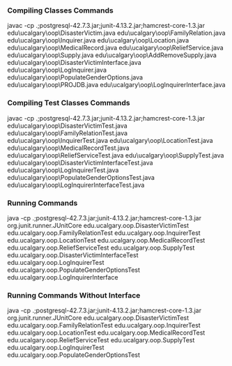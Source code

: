 ### Compiling Classes Commands
javac -cp .;postgresql-42.7.3.jar;junit-4.13.2.jar;hamcrest-core-1.3.jar edu\ucalgary\oop\DisasterVictim.java edu\ucalgary\oop\FamilyRelation.java edu\ucalgary\oop\Inquirer.java edu\ucalgary\oop\Location.java edu\ucalgary\oop\MedicalRecord.java edu\ucalgary\oop\ReliefService.java edu\ucalgary\oop\Supply.java edu\ucalgary\oop\AddRemoveSupply.java edu\ucalgary\oop\DisasterVictimInterface.java edu\ucalgary\oop\LogInquirer.java edu\ucalgary\oop\PopulateGenderOptions.java edu\ucalgary\oop\PROJDB.java edu\ucalgary\oop\LogInquirerInterface.java 

### Compiling Test Classes Commands
javac -cp .;postgresql-42.7.3.jar;junit-4.13.2.jar;hamcrest-core-1.3.jar edu\ucalgary\oop\DisasterVictimTest.java edu\ucalgary\oop\FamilyRelationTest.java edu\ucalgary\oop\InquirerTest.java edu\ucalgary\oop\LocationTest.java edu\ucalgary\oop\MedicalRecordTest.java edu\ucalgary\oop\ReliefServiceTest.java edu\ucalgary\oop\SupplyTest.java  edu\ucalgary\oop\DisasterVictimInterfaceTest.java edu\ucalgary\oop\LogInquirerTest.java edu\ucalgary\oop\PopulateGenderOptionsTest.java edu\ucalgary\oop\LogInquirerInterfaceTest.java 

### Running Commands
java -cp .;postgresql-42.7.3.jar;junit-4.13.2.jar;hamcrest-core-1.3.jar org.junit.runner.JUnitCore edu.ucalgary.oop.DisasterVictimTest edu.ucalgary.oop.FamilyRelationTest edu.ucalgary.oop.InquirerTest edu.ucalgary.oop.LocationTest edu.ucalgary.oop.MedicalRecordTest edu.ucalgary.oop.ReliefServiceTest edu.ucalgary.oop.SupplyTest edu.ucalgary.oop.DisasterVictimInterfaceTest edu.ucalgary.oop.LogInquirerTest edu.ucalgary.oop.PopulateGenderOptionsTest edu.ucalgary.oop.LogInquirerInterface 

### Running Commands Without Interface
java -cp .;postgresql-42.7.3.jar;junit-4.13.2.jar;hamcrest-core-1.3.jar org.junit.runner.JUnitCore edu.ucalgary.oop.DisasterVictimTest edu.ucalgary.oop.FamilyRelationTest edu.ucalgary.oop.InquirerTest edu.ucalgary.oop.LocationTest edu.ucalgary.oop.MedicalRecordTest edu.ucalgary.oop.ReliefServiceTest edu.ucalgary.oop.SupplyTest edu.ucalgary.oop.LogInquirerTest edu.ucalgary.oop.PopulateGenderOptionsTest 